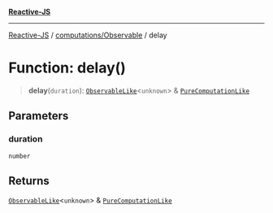 [**Reactive-JS**](../../../README.md)

***

[Reactive-JS](../../../README.md) / [computations/Observable](../README.md) / delay

# Function: delay()

> **delay**(`duration`): [`ObservableLike`](../../interfaces/ObservableLike.md)\<`unknown`\> & [`PureComputationLike`](../../interfaces/PureComputationLike.md)

## Parameters

### duration

`number`

## Returns

[`ObservableLike`](../../interfaces/ObservableLike.md)\<`unknown`\> & [`PureComputationLike`](../../interfaces/PureComputationLike.md)
